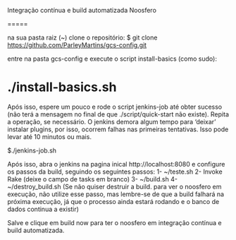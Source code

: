 Integração contínua e build automatizada Noosfero

=====


na sua pasta raiz (~) clone o repositório:
$ git clone https://github.com/ParleyMartins/gcs-config.git

entre na pasta gcs-config e execute o script install-basics (como sudo):
# ./install-basics.sh

Após isso, espere um pouco e rode o script jenkins-job até obter sucesso (não terá a mensagem no final de que ./script/quick-start não existe). Repita a operação, se necessário. O jenkins demora algum tempo para ‘deixar’ instalar plugins, por isso, ocorrem falhas nas primeiras tentativas. Isso pode levar até 10 minutos ou mais.

$./jenkins-job.sh

Após isso, abra o jenkins na pagina inical http://localhost:8080 e configure os passos da build, seguindo os seguintes passos:
1- ~/teste.sh
2- Invoke Rake (deixe o campo de tasks em branco)
3- ~/build.sh
4- ~/destroy_build.sh (Se não quiser destruir a build. para ver o noosfero em execução, não utilize esse passo, mas lembre-se de que a build falhará na próxima execução, já que o processo ainda estará rodando e o banco de dados continua a existir)

Salve e clique em build now para ter o noosfero em integração contínua e build automatizada.
